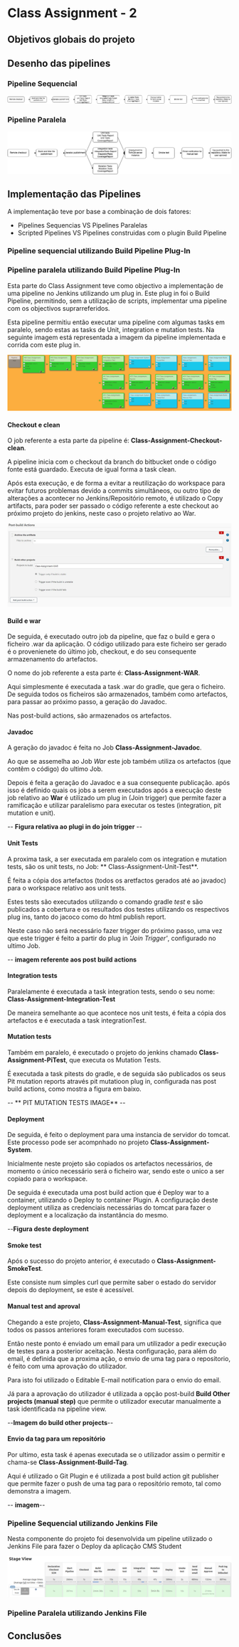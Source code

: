 # Class Assignment - 2

## Objetivos globais do projeto

## Desenho das pipelines

### Pipeline Sequencial
![Pipeline Sequencial](images/Sequencial_Pipeline.jpg)

### Pipeline Paralela
![Pipeline Paralela](images/Parallel_Pipeline.jpg)

## Implementação das Pipelines
A implementação teve por base a combinação de dois fatores:
 - Pipelines Sequencias VS Pipelines Paralelas
 - Scripted Pipelines VS Pipelines construidas com o plugin Build Pipeline

### Pipeline sequencial utilizando Build Pipeline Plug-In

### Pipeline paralela utilizando Build Pipeline Plug-In

Esta parte do Class Assignment teve como objectivo a implementação de uma pipeline no Jenkins utilizando um plug in. Este plug in foi o Build Pipeline, permitindo, sem a utilização de scripts, implementar uma pipeline com os objectivos suprarreferidos. 

Esta pipeline permitiu então executar uma pipeline com algumas tasks em paralelo, sendo estas as tasks de Unit, integration e mutation tests. Na seguinte imagem está representada a imagem da pipeline implementada e corrida com este plug in.

![Pipeline Paralela Jenkins](images/Report_Component_2/Pipeline_Plugin_Paralel4.jpg)

#### **Checkout e clean**

O job referente a esta parte da pipeline é: **Class-Assignment-Checkout-clean**.

A pipeline inicia com o checkout da branch do bitbucket onde o código fonte está guardado. Executa de igual forma a task clean. 

Após esta execução, e de forma a evitar a reutilização do workspace para evitar futuros problemas devido a commits simultâneos, ou outro tipo de alterações a acontecer no Jenkins/Repositório remoto, é utilizado o Copy artifacts, para poder ser passado o código referente a este checkout ao próximo projeto do jenkins, neste caso o projeto relativo ao War.

![Post Build Checkout](images/Report_Component_2/Post_Build_Checkout.jpg)

#### **Build e war**

De seguida, é executado outro job da pipeline, que faz o build e gera o ficheiro .war da aplicação. O código utilizado para este ficheiro ser gerado é o provenienete do último job, checkout, e do seu consequente armazenamento do artefactos. 

O nome do job referente a esta parte é: **Class-Assignment-WAR**.

Aqui simplesmente é executada a task .war do gradle, que gera o ficheiro. De seguida todos os ficheiros são armazenados, também como artefactos, para passar ao próximo passo, a geração do Javadoc.

Nas post-build actions, são armazenados os artefactos.
 
#### **Javadoc**

A geração do javadoc é feita no Job **Class-Assignment-Javadoc**.

Ao que se assemelha ao Job *War* este job também utiliza os artefactos (que contêm o código) do ultimo Job.

Depois é feita a geração do Javadoc e a sua consequente publicação. após isso é definido quais os jobs a serem executados após a execução deste job relativo ao **War** é utilizado um plug in (Join trigger) que permite fazer a ramificação e utilizar paralelismo para executar os testes (integration, pit mutation e unit).

-- **Figura relativa ao plugi in do join trigger** --

#### **Unit Tests**

A proxima task, a ser executada em paralelo com os integration e mutation tests, são os unit tests, no Job: ** Class-Assignment-Unit-Test**.

É feita a cópia dos artefactos (todos os aretfactos gerados até ao javadoc) para o workspace relativo aos unit tests.

Estes tests são executados utilizando o comando gradle *test* e são publicados a cobertura e os resultados dos testes utilizando os respectivos plug ins, tanto do jacoco como do html publish report.

Neste caso não será necessário fazer trigger do próximo passo, uma vez que este trigger é feito a partir do plug in *'Join Trigger'*, configurado no ultimo Job.

-- **imagem referente aos post build actions**

#### **Integration tests**

Paralelamente é executada a task integration tests, sendo o seu nome: **Class-Assignment-Integration-Test**

De maneira semelhante ao que acontece nos unit tests, é feita a cópia dos artefactos e é executada a task integrationTest.

#### **Mutation tests**

Também em paralelo, é executado o projeto do jenkins chamado **Class-Assignment-PiTest**, que executa os Mutation Tests.

É executada a task pitests do gradle, e de seguida são publicados os seus Pit mutation reports através pit mutatioon plug in, configurada nas post build actions, como mostra a figura em baixo.

-- ** PIT MUTATION TESTS IMAGE** --

#### Deployment

De seguida, é feito o deployment para uma instancia de servidor do tomcat. Este processo pode ser acompnhado no projeto **Class-Assignment-System**.

Inicialmente neste projeto são copiados os artefactos necessários, de momento o único necessário será o ficheiro war, sendo este o unico a ser copiado para o workspace.


De seguida é executada uma post build action que é Deploy war to a container, utilizando o Deploy to container Plugin. A configuração deste deployment utiliza as credenciais necessárias do tomcat para fazer o deployment e a localização da instantância do mesmo.

--**Figura deste deployment**

#### Smoke test 

Após o sucesso do projeto anterior, é executado o **Class-Assignment-SmokeTest**.

Este consiste num simples curl que permite saber o estado do servidor depois do deployment, se este é acessível.

#### Manual test and aproval

Chegando a este projeto, **Class-Assignment-Manual-Test**, significa que todos os passos anteriores foram executados com sucesso.

Então neste ponto é enviado um email para um utilizador a pedir execução de testes para a posterior aceitação.
Nesta configuração, para além do email, é definida que a proxima ação, o envio de uma tag para o repositorio, é feito com uma aprovação do utilizador. 

Para isto foi utilizado o Editable E-mail notification para o envio do email.

Já para a aprovação do utilizador é utilizada a opção post-build **Build Other projects (manual step)** que permite o utilizador executar manualmente a task identificada na pipeline view.

--**Imagem do build other projects**--

#### Envio da tag para um repositório

Por ultimo, esta task é apenas executada se o utilizador assim o permitir e chama-se **Class-Assignment-Build-Tag**.

Aqui é utilizado o Git Plugin e é utilizada a post build action git publisher que permite fazer o push de uma tag para o repositório remoto, tal como demonstra a imagem.

-- **imagem**--

### Pipeline Sequencial utilizando Jenkins File
Nesta componente do projeto foi desenvolvida um pipeline utilizado o Jenkins File para fazer o Deploy da aplicação CMS Student

![Pipeline](images/Report_Component_3/0_pipeline.png)

### Pipeline Paralela utilizando Jenkins File

## Conclusões
